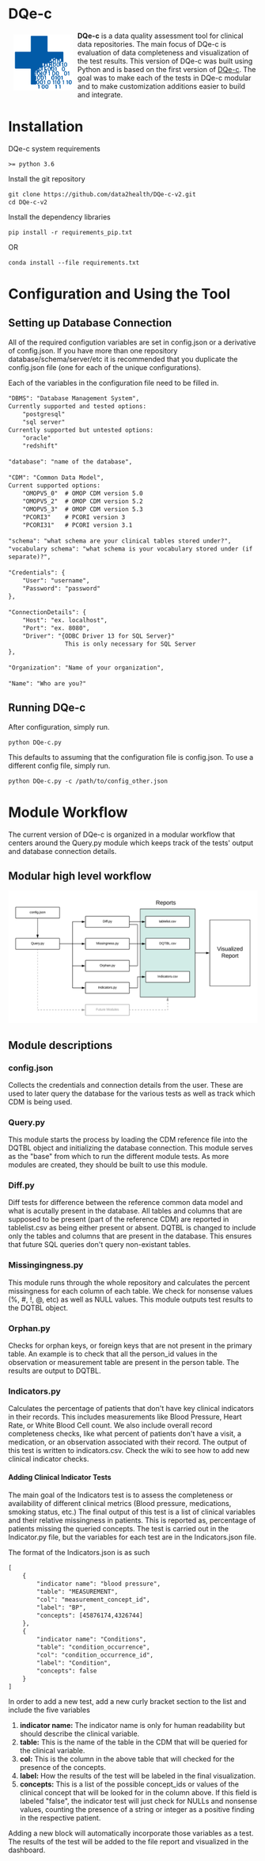 # DQe-c
<img src="images/DQe-c_logo_more_drip.svg" width="120px" align="left" hspace="10" vspace="6"/> 
<strong>DQe-c</strong> is a data quality assessment tool for clinical data repositories. The main focus of DQe-c is evaluation of data completeness and visualization of the test results. This version of DQe-c was built using Python and is based on the first version of <a href="https://github.com/data2health/DQe-c">DQe-c</a>. The goal was to make each of the tests in DQe-c modular and to make customization additions easier to build and integrate.

# Installation
DQe-c system requirements
```
>= python 3.6
```

Install the git repository
```
git clone https://github.com/data2health/DQe-c-v2.git
cd DQe-c-v2
```
Install the dependency libraries
```
pip install -r requirements_pip.txt
```
OR
```
conda install --file requirements.txt
```

# Configuration and Using the Tool
## Setting up Database Connection
All of the required configution variables are set in config.json or a derivative of config.json. If you have more than one repository database/schema/server/etc it is recommended that you duplicate the config.json file (one for each of the unique configurations).

Each of the variables in the configuration file need to be filled in.
```
"DBMS": "Database Management System",
Currently supported and tested options:
    "postgresql"
    "sql server"
Currently supported but untested options:
    "oracle"
    "redshift"

"database": "name of the database",

"CDM": "Common Data Model",
Current supported options:
    "OMOPV5_0"  # OMOP CDM version 5.0
    "OMOPV5_2"  # OMOP CDM version 5.2
    "OMOPV5_3"  # OMOP CDM version 5.3
    "PCORI3"    # PCORI version 3
    "PCORI31"   # PCORI version 3.1

"schema": "what schema are your clinical tables stored under?",
"vocabulary schema": "what schema is your vocabulary stored under (if separate)?",

"Credentials": {
    "User": "username",
    "Password": "password"
},

"ConnectionDetails": {
    "Host": "ex. localhost",
    "Port": "ex. 8080",
    "Driver": "{ODBC Driver 13 for SQL Server}"
                This is only necessary for SQL Server
},

"Organization": "Name of your organization",

"Name": "Who are you?"
```
## Running DQe-c
After configuration, simply run.
```
python DQe-c.py
```
This defaults to assuming that the configuration file is config.json. To use a different config file, simply run.
```
python DQe-c.py -c /path/to/config_other.json
```

# Module Workflow
The current version of DQe-c is organized in a modular workflow that centers around the Query.py module which keeps track of the tests' output and database connection details.
## Modular high level workflow
![workflow](images/DQe-c-v2_workflow_two.png)

## Module descriptions
### config.json
Collects the credentials and connection details from the user. These are used to later query the database for the various tests as well as track which CDM is being used.

### Query.py
This module starts the process by loading the CDM reference file into the DQTBL object and initializing the database connection. This module serves as the "base" from which to run the different module tests. As more modules are created, they should be built to use this module.

### Diff.py
Diff tests for difference between the reference common data model and what is acutally present in the database. All tables and columns that are supposed to be present (part of the reference CDM) are reported in tablelist.csv as being either present or absent. DQTBL is changed to include only the tables and columns that are present in the database. This ensures that future SQL queries don't query non-existant tables.

### Missingingness.py
This module runs through the whole repository and calculates the percent missingness for each column of each table. We check for nonsense values (%, #, !, @, etc) as well as NULL values. This module outputs test results to the DQTBL object.

### Orphan.py
Checks for orphan keys, or foreign keys that are not present in the primary table. An example is to check that all the person_id values in the observation or measurement table are present in the person table. The results are output to DQTBL.

### Indicators.py
Calculates the percentage of patients that don't have key clinical indicators in their records. This includes measurements like Blood Pressure, Heart Rate, or White Blood Cell count. We also include overall record completeness checks, like what percent of patients don't have a visit, a medication, or an observation associated with their record. The output of this test is written to indicators.csv. Check the wiki to see how to add new clinical indicator checks.

#### Adding Clinical Indicator Tests
The main goal of the Indicators test is to assess the completeness or availability of different clinical metrics (Blood pressure, medications, smoking status, etc.) The final output of this test is a list of clinical variables and their relative missingness in patients. This is reported as, percentage of patients missing the queried concepts. The test is carried out in the Indicator.py file, but the variables for each test are in the Indicators.json file.

The format of the Indicators.json is as such
```
[
    {
        "indicator name": "blood pressure",
        "table": "MEASUREMENT", 
        "col": "measurement_concept_id", 
        "label": "BP",
        "concepts": [45876174,4326744]
    },
    {
        "indicator name": "Conditions",
        "table": "condition_occurrence",
        "col": "condition_occurrence_id",
        "label": "Condition",
        "concepts": false
    }
]
```
In order to add a new test, add a new curly bracket section to the list and include the five variables
1. <strong>indicator name:</strong> The indicator name is only for human readability but should describe the clinical variable.
2. <strong>table:</strong> This is the name of the table in the CDM that will be queried for the clinical variable.
3. <strong>col:</strong> This is the column in the above table that will checked for the presence of the concepts.
4. <strong>label:</strong> How the results of the test will be labeled in the final visualization.
5. <strong>concepts:</strong> This is a list of the possible concept_ids or values of the clinical concept that will be looked for in the column above. If this field is labeled "false", the indicator test will just check for NULLs and nonsense values, counting the presence of a string or integer as a positive finding in the respective patient. 

Adding a new block will automatically incorporate those variables as a test. The results of the test will be added to the file report and visualized in the dashboard.
